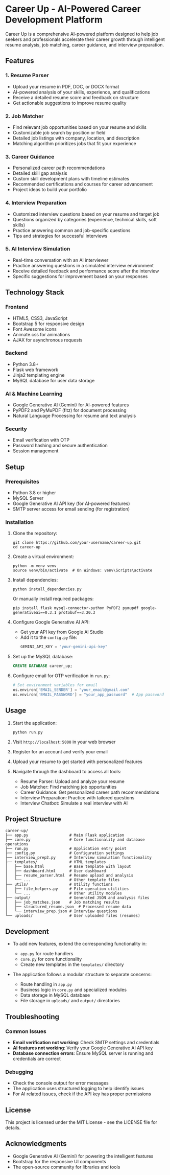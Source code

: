 # Career Up - AI-Powered Career Development Platform

Career Up is a comprehensive AI-powered platform designed to help job seekers and professionals accelerate their career growth through intelligent resume analysis, job matching, career guidance, and interview preparation.

## Features

### 1. Resume Parser
- Upload your resume in PDF, DOC, or DOCX format
- AI-powered analysis of your skills, experience, and qualifications
- Receive a detailed resume score and feedback on structure
- Get actionable suggestions to improve resume quality

### 2. Job Matcher
- Find relevant job opportunities based on your resume and skills
- Customizable job search by position or field
- Detailed job listings with company, location, and description
- Matching algorithm prioritizes jobs that fit your experience

### 3. Career Guidance
- Personalized career path recommendations
- Detailed skill gap analysis
- Custom skill development plans with timeline estimates
- Recommended certifications and courses for career advancement
- Project ideas to build your portfolio

### 4. Interview Preparation
- Customized interview questions based on your resume and target job
- Questions organized by categories (experience, technical skills, soft skills)
- Practice answering common and job-specific questions
- Tips and strategies for successful interviews

### 5. AI Interview Simulation
- Real-time conversation with an AI interviewer
- Practice answering questions in a simulated interview environment
- Receive detailed feedback and performance score after the interview
- Specific suggestions for improvement based on your responses

## Technology Stack

### Frontend
- HTML5, CSS3, JavaScript
- Bootstrap 5 for responsive design
- Font Awesome icons
- Animate.css for animations
- AJAX for asynchronous requests

### Backend
- Python 3.8+
- Flask web framework
- Jinja2 templating engine
- MySQL database for user data storage

### AI & Machine Learning
- Google Generative AI (Gemini) for AI-powered features
- PyPDF2 and PyMuPDF (fitz) for document processing
- Natural Language Processing for resume and text analysis

### Security
- Email verification with OTP
- Password hashing and secure authentication
- Session management

## Setup

### Prerequisites
- Python 3.8 or higher
- MySQL Server
- Google Generative AI API key (for AI-powered features)
- SMTP server access for email sending (for registration)

### Installation

1. Clone the repository:
   ```
   git clone https://github.com/your-username/career-up.git
   cd career-up
   ```

2. Create a virtual environment:
   ```
   python -m venv venv
   source venv/bin/activate  # On Windows: venv\Scripts\activate
   ```

3. Install dependencies:
   ```
   python install_dependencies.py
   ```
   
   Or manually install required packages:
   ```
   pip install flask mysql-connector-python PyPDF2 pymupdf google-generativeai==0.3.1 protobuf==3.20.3
   ```

4. Configure Google Generative AI API:
   - Get your API key from Google AI Studio
   - Add it to the `config.py` file:
     ```python
     GEMINI_API_KEY = "your-gemini-api-key"
     ```

5. Set up the MySQL database:
   ```sql
   CREATE DATABASE career_up;
   ```

6. Configure email for OTP verification in `run.py`:
   ```python
   # Set environment variables for email
   os.environ['EMAIL_SENDER'] = "your_email@gmail.com"
   os.environ['EMAIL_PASSWORD'] = "your_app_password"  # App password for Gmail
   ```

## Usage

1. Start the application:
   ```
   python run.py
   ```

2. Visit `http://localhost:5000` in your web browser

3. Register for an account and verify your email

4. Upload your resume to get started with personalized features

5. Navigate through the dashboard to access all tools:
   - Resume Parser: Upload and analyze your resume
   - Job Matcher: Find matching job opportunities
   - Career Guidance: Get personalized career path recommendations
   - Interview Preparation: Practice with tailored questions
   - Interview Chatbot: Simulate a real interview with AI

## Project Structure

```
career-up/
├── app.py                  # Main Flask application
├── core.py                 # Core functionality and database operations
├── run.py                  # Application entry point
├── config.py               # Configuration settings
├── interview_prep2.py      # Interview simulation functionality
├── templates/              # HTML templates
│   ├── base.html           # Base template with layout
│   ├── dashboard.html      # User dashboard
│   ├── resume_parser.html  # Resume upload and analysis
│   └── ...                 # Other template files
├── utils/                  # Utility functions
│   ├── file_helpers.py     # File operation utilities
│   └── ...                 # Other utility modules
├── output/                 # Generated JSON and analysis files
│   ├── job_matches.json    # Job matching results
│   ├── structured_resume.json  # Processed resume data
│   └── interview_prep.json # Interview questions
└── uploads/                # User uploaded files (resumes)
```

## Development

- To add new features, extend the corresponding functionality in:
  - `app.py` for route handlers
  - `core.py` for core functionality 
  - Create new templates in the `templates/` directory

- The application follows a modular structure to separate concerns:
  - Route handling in `app.py`
  - Business logic in `core.py` and specialized modules
  - Data storage in MySQL database
  - File storage in `uploads/` and `output/` directories

## Troubleshooting

### Common Issues
- **Email verification not working**: Check SMTP settings and credentials
- **AI features not working**: Verify your Google Generative AI API key
- **Database connection errors**: Ensure MySQL server is running and credentials are correct

### Debugging
- Check the console output for error messages
- The application uses structured logging to help identify issues
- For AI related issues, check if the API key has proper permissions

## License

This project is licensed under the MIT License - see the LICENSE file for details.

## Acknowledgments

- Google Generative AI (Gemini) for powering the intelligent features
- Bootstrap for the responsive UI components
- The open-source community for libraries and tools 